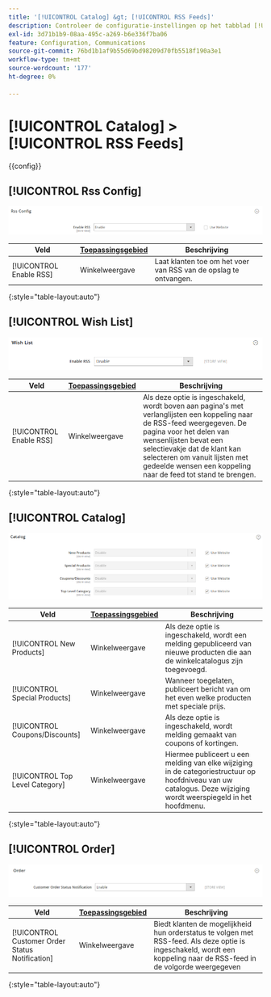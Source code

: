 ```yaml
---
title: '[!UICONTROL Catalog] &gt; [!UICONTROL RSS Feeds]'
description: Controleer de configuratie-instellingen op het tabblad [!UICONTROL Catalog] &gt; [!UICONTROL RSS Feeds] pagina van de Commerce Admin.
exl-id: 3d71b1b9-08aa-495c-a269-b6e336f7ba06
feature: Configuration, Communications
source-git-commit: 76bd1b1af9b55d69bd98209d70fb5518f190a3e1
workflow-type: tm+mt
source-wordcount: '177'
ht-degree: 0%

---
```


# [!UICONTROL Catalog] > [!UICONTROL RSS Feeds]

{{config}}

## [!UICONTROL Rss Config]

![RSS Config](./assets/rss-feeds-rss-config.png)<!-- zoom -->

<!-- [Rss Config](https://docs.magento.com/user-guide/marketing/rss-feed.html) -->

| Veld | [Toepassingsgebied](../../getting-started/websites-stores-views.md#scope-settings) | Beschrijving |
|--- |--- |--- |
| [!UICONTROL Enable RSS] | Winkelweergave | Laat klanten toe om het voer van RSS van de opslag te ontvangen. |

{:style=&quot;table-layout:auto&quot;}

## [!UICONTROL Wish List]

![Gewenste lijst](./assets/rss-feeds-wishlist.png)<!-- zoom -->

<!-- [Wish List](https://docs.magento.com/user-guide/marketing/wishlists.html) -->

| Veld | [Toepassingsgebied](../../getting-started/websites-stores-views.md#scope-settings) | Beschrijving |
|--- |--- |--- |
| [!UICONTROL Enable RSS] | Winkelweergave | Als deze optie is ingeschakeld, wordt boven aan pagina&#39;s met verlanglijsten een koppeling naar de RSS-feed weergegeven. De pagina voor het delen van wensenlijsten bevat een selectievakje dat de klant kan selecteren om vanuit lijsten met gedeelde wensen een koppeling naar de feed tot stand te brengen. |

{:style=&quot;table-layout:auto&quot;}

## [!UICONTROL Catalog]

![Catalogus](./assets/rss-feeds-catalog.png)<!-- zoom -->

<!-- [Catalog](https://docs.magento.com/user-guide/catalog/catalog-menu.html) -->

| Veld | [Toepassingsgebied](../../getting-started/websites-stores-views.md#scope-settings) | Beschrijving |
|--- |--- |--- |
| [!UICONTROL New Products] | Winkelweergave | Als deze optie is ingeschakeld, wordt een melding gepubliceerd van nieuwe producten die aan de winkelcatalogus zijn toegevoegd. |
| [!UICONTROL Special Products] | Winkelweergave | Wanneer toegelaten, publiceert bericht van om het even welke producten met speciale prijs. |
| [!UICONTROL Coupons/Discounts] | Winkelweergave | Als deze optie is ingeschakeld, wordt melding gemaakt van coupons of kortingen. |
| [!UICONTROL Top Level Category] | Winkelweergave | Hiermee publiceert u een melding van elke wijziging in de categoriestructuur op hoofdniveau van uw catalogus. Deze wijziging wordt weerspiegeld in het hoofdmenu. |

{:style=&quot;table-layout:auto&quot;}

## [!UICONTROL Order]

![Volgorde](./assets/rss-feeds-order.png)<!-- zoom -->

<!-- [Order](https://docs.magento.com/user-guide/sales/order-status-notification.html) -->

| Veld | [Toepassingsgebied](../../getting-started/websites-stores-views.md#scope-settings) | Beschrijving |
|--- |--- |--- |
| [!UICONTROL Customer Order Status Notification] | Winkelweergave | Biedt klanten de mogelijkheid hun orderstatus te volgen met RSS-feed. Als deze optie is ingeschakeld, wordt een koppeling naar de RSS-feed in de volgorde weergegeven |

{:style=&quot;table-layout:auto&quot;}
